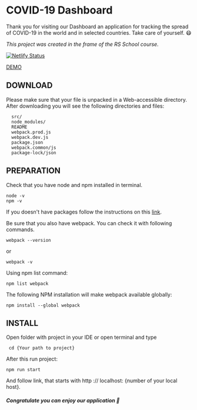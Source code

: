 # COVID-19 Dashboard

Thank you for visiting our Dashboard an application for tracking the spread of COVID-19 in the world and in selected countries. Take care of yourself. :mask:

*This project was created in the frame of the RS School course.*

[![Netlify Status](https://api.netlify.com/api/v1/badges/b62700c9-f8d1-4e0f-ae6b-916749a4daa2/deploy-status)](https://app.netlify.com/sites/vladstepway-covid-dashboard/deploys)

[DEMO](https://vladstepway-covid-dashboard.netlify.app/)

DOWNLOAD
------------

Please make sure that your file is unpacked in a Web-accessible
directory. 
After downloading you will see the following directories and files:


      src/               
      node_modules/ 
      README
      webpack.prod.js        
      webpack.dev.js             
      package.json              
      webpack.common/js               
      package-lock/json              

PREPARATION
------------

Check that you have node and npm installed in terminal. 

    node -v
    npm -v
    
If you doesn't have packages follow the instructions on this [link](https://nodejs.org/en/download/package-manager/).

Be sure that you also have webpack. You can check it with following commands.

    webpack --version
    
or

    webpack -v

Using npm list command:
    
    npm list webpack
   
The following NPM installation will make webpack available globally:

    npm install --global webpack


INSTALL
------------

Open folder with project in your IDE or open terminal and type

     cd {Your path to project}

After this run project:

    npm run start
    
And follow link, that starts with http :// localhost: {number of your local host}.

##### Congratulate you can enjoy our application 🥳

